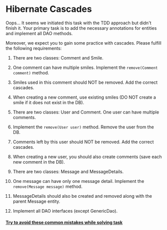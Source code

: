 # Hibernate Cascades

Oops... It seems we initiated this task with the TDD approach but didn't finish it. 
Your primary task is to add the necessary annotations for entities and implement all DAO methods.

Moreover, we expect you to gain some practice with cascades. Please fulfill the following requirements:

1. There are two classes: Comment and Smile. 
2. One comment can have multiple smiles. Implement the `remove(Comment comment)` method. 
3. Smiles used in this comment should NOT be removed. Add the correct cascades. 
4. When creating a new comment, use existing smiles (DO NOT create a smile if it does not exist in the DB).

2. There are two classes: User and Comment. One user can have multiple comments. 
3. Implement the `remove(User user)` method. Remove the user from the DB. 
4. Comments left by this user should NOT be removed. Add the correct cascades. 
5. When creating a new user, you should also create comments (save each new comment in the DB).

3. There are two classes: Message and MessageDetails. 
4. One message can have only one message detail. Implement the `remove(Message message)` method. 
5. MessageDetails should also be created and removed along with the parent Message entity.

4. Implement all DAO interfaces (except GenericDao).

#### [Try to avoid these common mistakes while solving task](./checklist.md)
